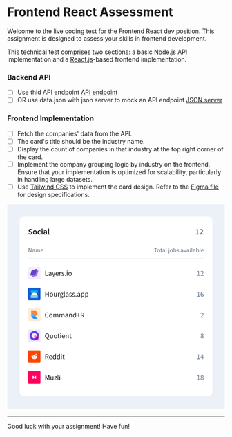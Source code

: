 # Frontend React Assessment

Welcome to the live coding test for the Frontend React dev position. This assignment is designed to assess your skills in frontend development.

This technical test comprises two sections: a basic [Node.js](https://nodejs.org/) API implementation and a [React.js](https://react.dev/)-based frontend implementation.

### Backend API

- [ ] Use thid API endpoint [API endpoint](https://fs-industry-card.onrender.com/api/companies)
- [ ] OR use data.json with json server to mock an API endpoint [JSON server](https://www.npmjs.com/package/json-server)

### Frontend Implementation

- [ ] Fetch the companies' data from the API.
- [ ] The card's title should be the industry name.
- [ ] Display the count of companies in that industry at the top right corner of the card.
- [ ] Implement the company grouping logic by industry on the frontend. Ensure that your implementation is optimized for scalability, particularly in handling large datasets.
- [ ] Use [Tailwind CSS](https://tailwindcss.com/) to implement the card design. Refer to the [Figma file](https://www.figma.com/design/9GvGhDV1Te6bQzS1GLoj8J/Dealroom-FE-Assessment?node-id=0%3A1&t=I6Ph4vb2EAvbkQQ7-1) for design specifications.

![Card Design](./assets/card.svg)

---

Good luck with your assignment! Have fun!
